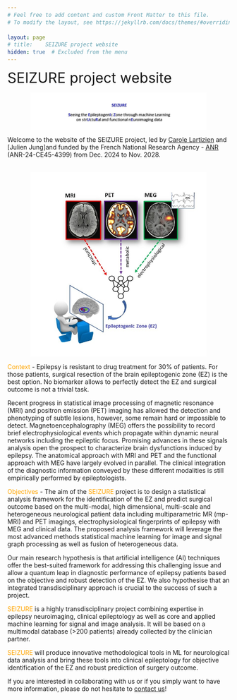 ```yaml
---
# Feel free to add content and custom Front Matter to this file.
# To modify the layout, see https://jekyllrb.com/docs/themes/#overriding-theme-defaults

layout:	page
# title:	SEIZURE project website
hidden:	true  # Excluded from the menu
---
```


<!-- -->

<style>
    li {
        margin-bottom: 0.7rem; /* This will make the lists easier to read. */
    }
    .center 
    {
	display: block;
	margin-left: auto;
	margin-right: auto;	
    }
}
</style>


<font size="6">SEIZURE project website</font> <br />

<img src="images/SEIZURE_title.jpg" width="400" class="center" />

Welcome to the website of the SEIZURE project, led by [Carole Lartizien](https://www.creatis.insa-lyon.fr/~lartizien/) and [Julien Jung]and funded by the French National Research Agency - [ANR](https://anr.fr/en/) (ANR-24-CE45-4399) from Dec. 2024 to Nov. 2028.

<br />
<img src="images/SEIZURE_illustrations.jpg" width="400" class="center" />

<span style="color: orange;">Context</span> - Epilepsy is resistant to drug treatment for 30% of patients. For those patients, surgical resection of the brain epileptogenic zone (EZ) is the best option. No biomarker allows to perfectly detect the EZ and surgical outcome is not a trivial task. 

Recent progress in statistical image processing of magnetic resonance (MRI) and positron emission (PET) imaging has allowed the detection and phenotyping of subtle lesions, however, some remain hard or impossible to detect. Magnetoencephalography (MEG) offers the possibility to record brief electrophysiological events which propagate within dynamic neural networks including the epileptic focus.  Promising advances in these signals analysis open the prospect to characterize brain dysfunctions induced by epilepsy. The anatomical approach with MRI and PET and the functional approach with MEG have largely evolved in parallel. The clinical integration of the diagnostic information conveyed by these different modalities is still empirically performed by epileptologists. 


<span style="color: orange;">Objectives</span> - The aim of the <span style="color: orange;">SEIZURE</span> project is to design a statistical analysis framework for the identification of the EZ and predict surgical outcome based on the multi-modal, high dimensional, multi-scale and heterogeneous neurological patient data including multiparametric MR (mp-MRI) and PET imagings, electrophysiological fingerprints of epilepsy with MEG and clinical data. The proposed analysis framework will leverage the most advanced methods statistical machine learning for image and signal graph processing as well as fusion of heterogeneous data. 

Our main research hypothesis is that artificial intelligence (AI) techniques offer the best-suited framework for addressing this challenging issue and allow a quantum leap in diagnostic performance of epilepsy patients based on the objective and robust detection of the EZ. We also hypothesise that an integrated transdisciplinary approach is crucial to the success of such a project.

<span style="color: orange;">SEIZURE</span> is a highly transdisciplinary project combining expertise in epilepsy neuroimaging, clinical epileptology as well as core and applied machine learning for signal and image analysis. It will be based on a multimodal database (>200 patients) already collected by the clinician partner. 

<span style="color: orange;">SEIZURE</span> will produce innovative methodological tools in ML for neurological data analysis and bring these tools into clinical epileptology for objective identification of the EZ and robust prediction of surgery outcome.


If you are interested in collaborating with us or if you simply want to have more information, please do not hesitate to [contact us](mailto:carole.lartizien@creatis.insa-lyon.fr)!

<!-- 
<br />
<img src="images/orchid.jpg" width="700" class="center" />
-->

